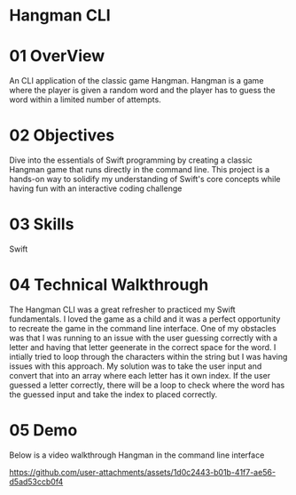 # Hangman CLI

# 01 OverView
An CLI application of the classic game Hangman. Hangman is a game where the player is given a random word and the player has to guess the word within a limited number of attempts. 


# 02 Objectives 
 Dive into the essentials of Swift programming by creating a classic Hangman game that runs directly in the command line. This project is a hands-on way to solidify my understanding of Swift's core concepts while having fun with an interactive coding challenge

# 03 Skills
Swift
   
# 04 Technical Walkthrough
    
The Hangman CLI was a great refresher to practiced my Swift fundamentals. I loved the game as a child and it was a perfect opportunity to recreate the game in the command line interface. One of my obstacles was that I was running to an issue with the user guessing correctly with a letter and having that letter geenerate in the correct space for the word. I intially tried to loop through the characters within the string but I was having issues with this approach. My solution was to take the user input and convert that into an array where each letter has it own index. If the user guessed a letter correctly, there will be a loop to check where the word has the guessed input and take the index to placed correctly. 
    
    
# 05 Demo

Below is a video walkthrough Hangman in the command line interface

https://github.com/user-attachments/assets/1d0c2443-b01b-41f7-ae56-d5ad53ccb0f4






